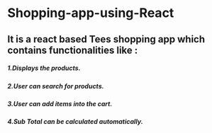 # Shopping-app-using-React
## It is a react based Tees shopping app which contains functionalities like :
##### 1.Displays the products.
##### 2.User can search for products.
##### 3.User can add items into the cart.
##### 4.Sub Total can be calculated automatically.
